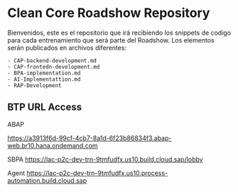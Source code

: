 # Clean Core Roadshow Repository

Bienvenidos, este es el repositorio que irá recibiendo los snippets de codigo para cada entrenamiento que será parte del Roadshow.
Los elementos serán publicados en archivos diferentes:

	- CAP-backend-development.md
	- CAP-frontedn-development.md
	- BPA-implementation.md
	- AI-Implementattion.md
	- RAP-Development


## BTP URL Access

ABAP

https://a3913f6d-99cf-4cb7-8a1d-6f23b86834f3.abap-web.br10.hana.ondemand.com

 
SBPA
https://lac-p2c-dev-trn-9tmfudfx.us10.build.cloud.sap/lobby

 
Agent
https://lac-p2c-dev-trn-9tmfudfx.us10.process-automation.build.cloud.sap


